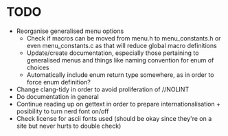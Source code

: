 # TODO
- Reorganise generalised menu options
    - Check if macros can be moved from menu.h to menu\_constants.h or even menu\_constants.c as that will reduce global macro definitions
    - Update/create documentation, especially those pertaining to generalised menus and things like naming convention for enum of choices
    - Automatically include enum return type somewhere, as in order to force enum definition?
- Change clang-tidy in order to avoid proliferation of //NOLINT
- Do documentation in general
- Continue reading up on gettext in order to prepare internationalisation + posibility to turn nerd font on/off
- Check license for ascii fonts used (should be okay since they're on a site but never hurts to double check)
